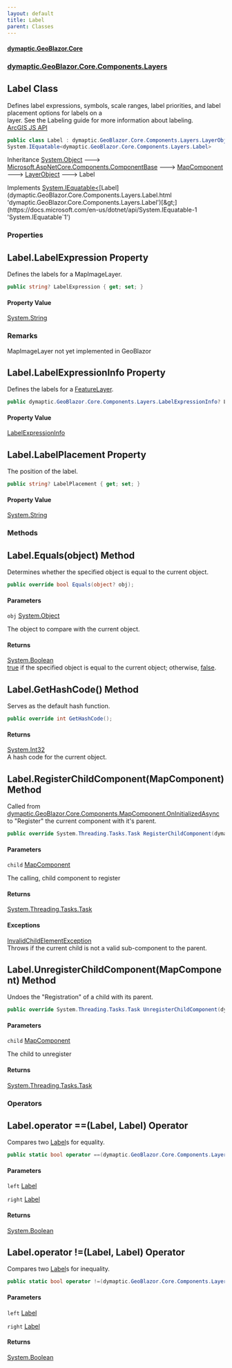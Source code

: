 ```yaml
---
layout: default
title: Label
parent: Classes
---
```

#### [dymaptic.GeoBlazor.Core](index.html 'index')
### [dymaptic.GeoBlazor.Core.Components.Layers](index.html#dymaptic.GeoBlazor.Core.Components.Layers 'dymaptic.GeoBlazor.Core.Components.Layers')

## Label Class

Defines label expressions, symbols, scale ranges, label priorities, and label placement options for labels on a  
layer. See the Labeling guide for more information about labeling.  
<a target="_blank" href="https://developers.arcgis.com/javascript/latest/api-reference/esri-layers-support-LabelClass.html">ArcGIS JS API</a>

```csharp
public class Label : dymaptic.GeoBlazor.Core.Components.Layers.LayerObject,
System.IEquatable<dymaptic.GeoBlazor.Core.Components.Layers.Label>
```

Inheritance [System.Object](https://docs.microsoft.com/en-us/dotnet/api/System.Object 'System.Object') &#129106; [Microsoft.AspNetCore.Components.ComponentBase](https://docs.microsoft.com/en-us/dotnet/api/Microsoft.AspNetCore.Components.ComponentBase 'Microsoft.AspNetCore.Components.ComponentBase') &#129106; [MapComponent](dymaptic.GeoBlazor.Core.Components.MapComponent.html 'dymaptic.GeoBlazor.Core.Components.MapComponent') &#129106; [LayerObject](dymaptic.GeoBlazor.Core.Components.Layers.LayerObject.html 'dymaptic.GeoBlazor.Core.Components.Layers.LayerObject') &#129106; Label

Implements [System.IEquatable&lt;](https://docs.microsoft.com/en-us/dotnet/api/System.IEquatable-1 'System.IEquatable`1')[Label](dymaptic.GeoBlazor.Core.Components.Layers.Label.html 'dymaptic.GeoBlazor.Core.Components.Layers.Label')[&gt;](https://docs.microsoft.com/en-us/dotnet/api/System.IEquatable-1 'System.IEquatable`1')
### Properties

<a name='dymaptic.GeoBlazor.Core.Components.Layers.Label.LabelExpression'></a>

## Label.LabelExpression Property

Defines the labels for a MapImageLayer.

```csharp
public string? LabelExpression { get; set; }
```

#### Property Value
[System.String](https://docs.microsoft.com/en-us/dotnet/api/System.String 'System.String')

### Remarks
MapImageLayer not yet implemented in GeoBlazor

<a name='dymaptic.GeoBlazor.Core.Components.Layers.Label.LabelExpressionInfo'></a>

## Label.LabelExpressionInfo Property

Defines the labels for a [FeatureLayer](dymaptic.GeoBlazor.Core.Components.Layers.FeatureLayer.html 'dymaptic.GeoBlazor.Core.Components.Layers.FeatureLayer').

```csharp
public dymaptic.GeoBlazor.Core.Components.Layers.LabelExpressionInfo? LabelExpressionInfo { get; set; }
```

#### Property Value
[LabelExpressionInfo](dymaptic.GeoBlazor.Core.Components.Layers.LabelExpressionInfo.html 'dymaptic.GeoBlazor.Core.Components.Layers.LabelExpressionInfo')

<a name='dymaptic.GeoBlazor.Core.Components.Layers.Label.LabelPlacement'></a>

## Label.LabelPlacement Property

The position of the label.

```csharp
public string? LabelPlacement { get; set; }
```

#### Property Value
[System.String](https://docs.microsoft.com/en-us/dotnet/api/System.String 'System.String')
### Methods

<a name='dymaptic.GeoBlazor.Core.Components.Layers.Label.Equals(object)'></a>

## Label.Equals(object) Method

Determines whether the specified object is equal to the current object.

```csharp
public override bool Equals(object? obj);
```
#### Parameters

<a name='dymaptic.GeoBlazor.Core.Components.Layers.Label.Equals(object).obj'></a>

`obj` [System.Object](https://docs.microsoft.com/en-us/dotnet/api/System.Object 'System.Object')

The object to compare with the current object.

#### Returns
[System.Boolean](https://docs.microsoft.com/en-us/dotnet/api/System.Boolean 'System.Boolean')  
[true](https://docs.microsoft.com/en-us/dotnet/csharp/language-reference/builtin-types/bool 'https://docs.microsoft.com/en-us/dotnet/csharp/language-reference/builtin-types/bool') if the specified object  is equal to the current object; otherwise, [false](https://docs.microsoft.com/en-us/dotnet/csharp/language-reference/builtin-types/bool 'https://docs.microsoft.com/en-us/dotnet/csharp/language-reference/builtin-types/bool').

<a name='dymaptic.GeoBlazor.Core.Components.Layers.Label.GetHashCode()'></a>

## Label.GetHashCode() Method

Serves as the default hash function.

```csharp
public override int GetHashCode();
```

#### Returns
[System.Int32](https://docs.microsoft.com/en-us/dotnet/api/System.Int32 'System.Int32')  
A hash code for the current object.

<a name='dymaptic.GeoBlazor.Core.Components.Layers.Label.RegisterChildComponent(dymaptic.GeoBlazor.Core.Components.MapComponent)'></a>

## Label.RegisterChildComponent(MapComponent) Method

Called from [dymaptic.GeoBlazor.Core.Components.MapComponent.OnInitializedAsync](https://docs.microsoft.com/en-us/dotnet/api/dymaptic.GeoBlazor.Core.Components.MapComponent.OnInitializedAsync 'dymaptic.GeoBlazor.Core.Components.MapComponent.OnInitializedAsync') to "Register" the current component with it's parent.

```csharp
public override System.Threading.Tasks.Task RegisterChildComponent(dymaptic.GeoBlazor.Core.Components.MapComponent child);
```
#### Parameters

<a name='dymaptic.GeoBlazor.Core.Components.Layers.Label.RegisterChildComponent(dymaptic.GeoBlazor.Core.Components.MapComponent).child'></a>

`child` [MapComponent](dymaptic.GeoBlazor.Core.Components.MapComponent.html 'dymaptic.GeoBlazor.Core.Components.MapComponent')

The calling, child component to register

#### Returns
[System.Threading.Tasks.Task](https://docs.microsoft.com/en-us/dotnet/api/System.Threading.Tasks.Task 'System.Threading.Tasks.Task')

#### Exceptions

[InvalidChildElementException](dymaptic.GeoBlazor.Core.Exceptions.InvalidChildElementException.html 'dymaptic.GeoBlazor.Core.Exceptions.InvalidChildElementException')  
Throws if the current child is not a valid sub-component to the parent.

<a name='dymaptic.GeoBlazor.Core.Components.Layers.Label.UnregisterChildComponent(dymaptic.GeoBlazor.Core.Components.MapComponent)'></a>

## Label.UnregisterChildComponent(MapComponent) Method

Undoes the "Registration" of a child with its parent.

```csharp
public override System.Threading.Tasks.Task UnregisterChildComponent(dymaptic.GeoBlazor.Core.Components.MapComponent child);
```
#### Parameters

<a name='dymaptic.GeoBlazor.Core.Components.Layers.Label.UnregisterChildComponent(dymaptic.GeoBlazor.Core.Components.MapComponent).child'></a>

`child` [MapComponent](dymaptic.GeoBlazor.Core.Components.MapComponent.html 'dymaptic.GeoBlazor.Core.Components.MapComponent')

The child to unregister

#### Returns
[System.Threading.Tasks.Task](https://docs.microsoft.com/en-us/dotnet/api/System.Threading.Tasks.Task 'System.Threading.Tasks.Task')
### Operators

<a name='dymaptic.GeoBlazor.Core.Components.Layers.Label.op_Equality(dymaptic.GeoBlazor.Core.Components.Layers.Label,dymaptic.GeoBlazor.Core.Components.Layers.Label)'></a>

## Label.operator ==(Label, Label) Operator

Compares two [Label](dymaptic.GeoBlazor.Core.Components.Layers.Label.html 'dymaptic.GeoBlazor.Core.Components.Layers.Label')s for equality.

```csharp
public static bool operator ==(dymaptic.GeoBlazor.Core.Components.Layers.Label? left, dymaptic.GeoBlazor.Core.Components.Layers.Label? right);
```
#### Parameters

<a name='dymaptic.GeoBlazor.Core.Components.Layers.Label.op_Equality(dymaptic.GeoBlazor.Core.Components.Layers.Label,dymaptic.GeoBlazor.Core.Components.Layers.Label).left'></a>

`left` [Label](dymaptic.GeoBlazor.Core.Components.Layers.Label.html 'dymaptic.GeoBlazor.Core.Components.Layers.Label')

<a name='dymaptic.GeoBlazor.Core.Components.Layers.Label.op_Equality(dymaptic.GeoBlazor.Core.Components.Layers.Label,dymaptic.GeoBlazor.Core.Components.Layers.Label).right'></a>

`right` [Label](dymaptic.GeoBlazor.Core.Components.Layers.Label.html 'dymaptic.GeoBlazor.Core.Components.Layers.Label')

#### Returns
[System.Boolean](https://docs.microsoft.com/en-us/dotnet/api/System.Boolean 'System.Boolean')

<a name='dymaptic.GeoBlazor.Core.Components.Layers.Label.op_Inequality(dymaptic.GeoBlazor.Core.Components.Layers.Label,dymaptic.GeoBlazor.Core.Components.Layers.Label)'></a>

## Label.operator !=(Label, Label) Operator

Compares two [Label](dymaptic.GeoBlazor.Core.Components.Layers.Label.html 'dymaptic.GeoBlazor.Core.Components.Layers.Label')s for inequality.

```csharp
public static bool operator !=(dymaptic.GeoBlazor.Core.Components.Layers.Label? left, dymaptic.GeoBlazor.Core.Components.Layers.Label? right);
```
#### Parameters

<a name='dymaptic.GeoBlazor.Core.Components.Layers.Label.op_Inequality(dymaptic.GeoBlazor.Core.Components.Layers.Label,dymaptic.GeoBlazor.Core.Components.Layers.Label).left'></a>

`left` [Label](dymaptic.GeoBlazor.Core.Components.Layers.Label.html 'dymaptic.GeoBlazor.Core.Components.Layers.Label')

<a name='dymaptic.GeoBlazor.Core.Components.Layers.Label.op_Inequality(dymaptic.GeoBlazor.Core.Components.Layers.Label,dymaptic.GeoBlazor.Core.Components.Layers.Label).right'></a>

`right` [Label](dymaptic.GeoBlazor.Core.Components.Layers.Label.html 'dymaptic.GeoBlazor.Core.Components.Layers.Label')

#### Returns
[System.Boolean](https://docs.microsoft.com/en-us/dotnet/api/System.Boolean 'System.Boolean')
